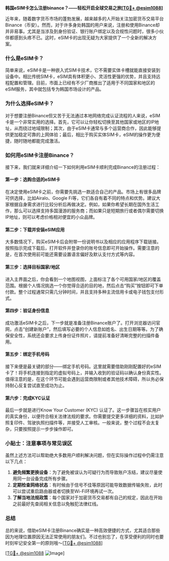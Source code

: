 **韩国eSIM卡怎么注册binance？——轻松开启全球交易之旅[[TG💪+ @esim1088](https://t.me/s/esim1088)]**

近年来，随着数字货币市场的蓬勃发展，越来越多的人开始关注加密货币交易平台Binance（币安）。然而，对于许多身处韩国的用户来说，注册和使用Binance却并非易事。尤其是当涉及到身份验证、银行账户绑定以及合规性问题时，很多小伙伴都感到头疼不已。这时，eSIM卡的出现无疑为大家提供了一个全新的解决方案。

### 什么是eSIM卡？

简单来说，eSIM卡是一种嵌入式SIM卡技术，它不需要实体卡槽就能直接安装到设备中。相比传统SIM卡，eSIM具有体积更小、灵活性更强的优势，并且支持远程配置和管理。目前，市面上已经有不少厂商推出了适用于不同国家和地区的eSIM服务，其中就包括专为韩国市场设计的产品。

### 为什么选择eSIM卡？

对于想要注册Binance但又苦于无法通过本地网络完成认证流程的人来说，eSIM卡是一个非常实用的选择。首先，它可以让你轻松切换至其他国家或地区的IP地址，从而绕过地域限制；其次，由于eSIM卡通常与多个运营商合作，因此能够提供更加稳定可靠的上网体验；最后，相比于购买实体SIM卡，eSIM的操作更为便捷，随时随地都能完成激活。

### 如何用eSIM卡注册Binance？

接下来，我们就来详细介绍一下如何利用eSIM卡顺利完成Binance的注册过程：

#### 第一步：选购合适的eSIM卡

在决定使用eSIM卡之前，你需要先挑选一款适合自己的产品。市场上有很多品牌可供选择，比如Airalo、Google Fi等，它们各自有着不同的特点和优势。建议大家根据自身需求进行比较分析后再做决定。例如，如果你希望长期在国外生活工作，那么可以选择支持多国漫游的服务商；而如果只是短期旅行或者偶尔需要切换IP地址，则可以考虑价格相对便宜的小众品牌。

#### 第二步：下载并安装eSIM应用

大多数情况下，购买eSIM卡后会附带一份说明书以及相应的应用程序下载链接。按照指示完成下载后，打开软件并登录你的账号信息即可开始操作。需要注意的是，在首次使用前可能还需要设置语言偏好及默认支付方式等内容。

#### 第三步：选择目标国家/地区

进入主界面之后，你会看到一个地图视图，上面标注了各个可用国家/地区的覆盖范围。根据个人情况挑选一个你觉得合适的目的地，然后点击“购买”按钮即可下单付款。整个过程通常只需几分钟时间，并且支持多种主流信用卡或电子钱包支付形式。

#### 第四步：验证身份信息

成功激活eSIM卡之后，下一步就是准备注册Binance账户了。打开浏览器访问官网，点击“创建新账户”，然后填写必要的个人信息如姓名、出生日期等等。为了确保安全性，系统还会要求上传身份证件照片，请提前准备好清晰完整的扫描件备用。

#### 第五步：绑定手机号码

接下来便是最关键的部分——绑定手机号码。这里就需要借助刚刚配置好的eSIM卡了！将手机连接到指定的虚拟号码上，并输入收到的验证码以确认身份真实性。值得注意的是，在这个环节可能会遇到运营商限制或者其他技术障碍，所以务必保持耐心反复尝试直至成功为止。

#### 第六步：完成KYC认证

最后一步就是进行Know Your Customer (KYC) 认证了。这一步骤旨在核实用户的真实身份，以便符合相关法律法规的要求。你需要提交更多详细的资料，比如护照复印件、驾驶执照扫描件等，并接受人工审核。一般来说，整个过程不会太复杂，只要按照提示一步步操作即可。

### 小贴士：注意事项与常见误区

虽然上述方法可以帮助绝大多数用户顺利解决问题，但在实际操作过程中仍需注意以下几点：

1. **避免频繁更换设备**：为了避免被误认为可疑行为而导致账户冻结，建议尽量使用同一台设备完成所有步骤。
2. **定期检查网络状态**：有时候由于信号不佳等原因可能导致数据传输失败，此时可以尝试重启路由器或者切换至Wi-Fi环境再试一次。
3. **了解当地法规政策**：每个国家对于加密货币交易都有自己的规定，因此在开始之前最好先查阅相关信息以免触犯法律红线。

### 总结

总的来说，借助eSIM卡注册Binance确实是一种高效便捷的方式，尤其适合那些因为地理位置原因无法正常使用的朋友们。不过也别忘了，在享受便利的同时也要时刻牢记安全第一的原则哦～[[TG💪+ @esim1088](https://t.me/s/esim1088)]

[[TG💪+ @esim1088](https://t.me/s/esim1088) ![Image](https://i.postimg.cc/4NQfJmqS/Snipaste-2025-05-13-00-14-12.png)]